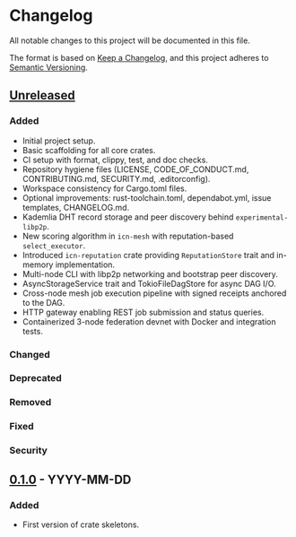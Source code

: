 # Changelog

All notable changes to this project will be documented in this file.

The format is based on [Keep a Changelog](https://keepachangelog.com/en/1.0.0/),
and this project adheres to [Semantic Versioning](https://semver.org/spec/v2.0.0.html).

## [Unreleased]

### Added
- Initial project setup.
- Basic scaffolding for all core crates.
- CI setup with format, clippy, test, and doc checks.
- Repository hygiene files (LICENSE, CODE_OF_CONDUCT.md, CONTRIBUTING.md, SECURITY.md, .editorconfig).
- Workspace consistency for Cargo.toml files.
- Optional improvements: rust-toolchain.toml, dependabot.yml, issue templates, CHANGELOG.md.
- Kademlia DHT record storage and peer discovery behind `experimental-libp2p`.
- New scoring algorithm in `icn-mesh` with reputation-based `select_executor`.
- Introduced `icn-reputation` crate providing `ReputationStore` trait and in-memory implementation.
- Multi-node CLI with libp2p networking and bootstrap peer discovery.
- AsyncStorageService trait and TokioFileDagStore for async DAG I/O.
- Cross-node mesh job execution pipeline with signed receipts anchored to the DAG.
- HTTP gateway enabling REST job submission and status queries.
- Containerized 3-node federation devnet with Docker and integration tests.

### Changed

### Deprecated

### Removed

### Fixed

### Security

## [0.1.0] - YYYY-MM-DD

### Added
- First version of crate skeletons.

[Unreleased]: https://github.com/USERNAME/icn-core/compare/v0.2.0...HEAD
[0.2.0]: https://github.com/USERNAME/icn-core/releases/tag/v0.2.0
[0.1.0]: https://github.com/USERNAME/icn-core/releases/tag/v0.1.0 
